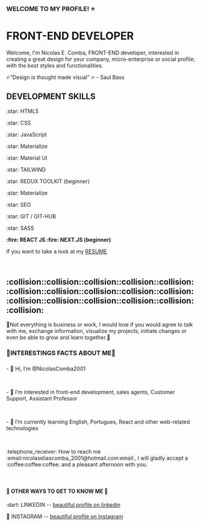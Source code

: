 ### WELCOME TO MY PROFILE! :star:
<h1> FRONT-END DEVELOPER </h1>

</p> Welcome, I'm Nicolas E. Comba, FRONT-END developer, interested in creating a great design for your company, micro-enterprise or social profile; with the best styles and functionalities.</p>

:fire:<q>Design is thought made visual</q> :fire: - Saul Bass

<h2> DEVELOPMENT SKILLS </h2>

<p> :star: HTML5</p>
<p> :star: CSS</p>
<p> :star: JavaScript</p>
<p> :star: Materialize</p>
<p> :star: Material UI</p>
<p> :star: TAILWIND</p>
<p> :star: REDUX TOOLKIT (beginner)</p>
<p> :star: Materialize</p>
<p> :star: SEO</p>
<p> :star: GIT / GIT-HUB</p>
<p> :star: SASS</p>
<strong>:fire: REACT JS </strong>
<strong>:fire: NEXT.JS (beginner) </strong>

<p>If you want to take a look at my <a href="https://nicolascomba2001.github.io/Portfolio/" target="_BLANK">RESUME</a></p> <br>

<h2>:collision::collision::collision::collision::collision::collision::collision::collision::collision::collision::collision::collision::collision::collision::collision::collision:</h2>
 <p>💞️Not everything is business or work, I would love if you would agree to talk with me, exchange information, visualize my projects, initiate changes or even be able to grow and learn together.💞️ </p>
 
### <h3>:triangular_flag_on_post:INTERESTINGS FACTS ABOUT ME:triangular_flag_on_post:<h3> 
<p>- 👋 Hi, I’m @NicolasComba2001</p> <br>
<p>- 👀 I’m interested in front-end development, sales agents, Customer Support, Assistant Professor</p> <br>
<p>- 🌱 I’m currently learning English, Portugues, React and other web-related technologies</p> <br>
<p>:telephone_receiver: How to reach me :email:nicolaseliascomba_2001@hotmail.com:email:, I will gladly accept a :coffee:coffee:coffee: and a pleasant afternoon with you.</p> <br>

 ### <h4>:triangular_flag_on_post: OTHER WAYS TO GET TO KNOW ME :triangular_flag_on_post:</h4>

<p>:dart: LINKEDIN -- <a href="https://www.linkedin.com/in/nicolas-comba-94147730a/" target="_BLANK" rel="nofollow">beautiful profile on linkedin</a>

:dart: INSTAGRAM -- <a href="https://www.instagram.com/nicolascomba/" target="_BLANK" rel="nofollow">beautiful profile on Instagram</a></p>

<!---
NicolasComba2001/NicolasComba2001 is a ✨ special ✨ repository because its `README.md` (this file) appears on your GitHub profile.
You can click the Preview link to take a look at your changes.
--->
